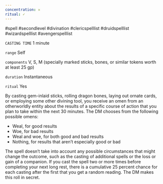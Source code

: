 ```yaml
---
concentration: 𐄂
ritual: ✓
---
```

#spell #secondlevel #divination #clericspelllist #druidspelllist #wizardspelllist #avengerspelllist

`CASTING TIME`
1 minute

`range`
Self

`components`
V, S, M (specially marked sticks, bones, or similar tokens worth at least 25 gp)

`duration`
Instantaneous

`ritual`
Yes

By casting gem-inlaid sticks, rolling dragon bones, laying out ornate cards, or employing some other divining tool, you receive an omen from an otherworldly entity about the results of a specific course of action that you plan to take within the next 30 minutes. The DM chooses from the following possible omens:

- Weal, for good results
- Woe, for bad results
- Weal and woe, for both good and bad results
- Nothing, for results that aren’t especially good or bad

The spell doesn’t take into account any possible circumstances that might change the outcome, such as the casting of additional spells or the loss or gain of a companion. If you cast the spell two or more times before completing your next long rest, there is a cumulative 25 percent chance for each casting after the first that you get a random reading. The DM makes this roll in secret.